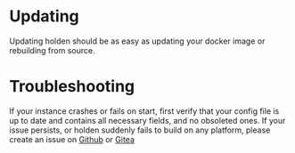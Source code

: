 # Updating

Updating holden should be as easy as updating your docker image or rebuilding from source.

# Troubleshooting

If your instance crashes or fails on start, first verify that your config file is up to date and contains all necessary fields, and no obsoleted ones. If your issue persists, or holden suddenly fails to build on any platform, please create an issue on [Github](https://github.com/endigma/holden) or [Gitea](https://git.cya.cx/endigma/holden)